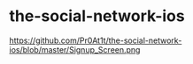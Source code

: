 # the-social-network-ios

https://github.com/Pr0At1t/the-social-network-ios/blob/master/Signup_Screen.png
